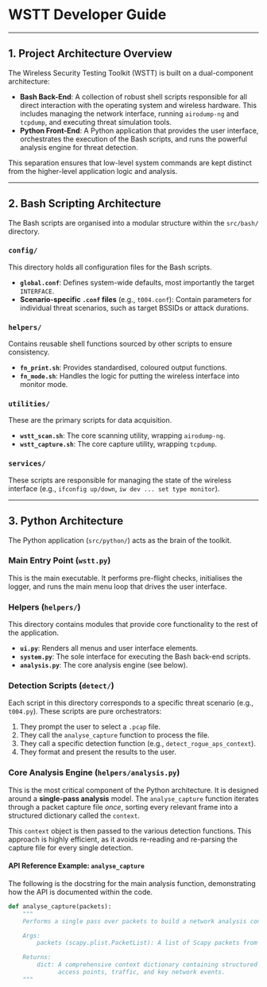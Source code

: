 # WSTT Developer Guide

---

## 1. Project Architecture Overview

The Wireless Security Testing Toolkit (WSTT) is built on a dual-component architecture:

- **Bash Back-End**: A collection of robust shell scripts responsible for all direct interaction with the operating system and wireless hardware. This includes managing the network interface, running `airodump-ng` and `tcpdump`, and executing threat simulation tools.
- **Python Front-End**: A Python application that provides the user interface, orchestrates the execution of the Bash scripts, and runs the powerful analysis engine for threat detection.

This separation ensures that low-level system commands are kept distinct from the higher-level application logic and analysis.

---

## 2. Bash Scripting Architecture

The Bash scripts are organised into a modular structure within the `src/bash/` directory.

### `config/`
This directory holds all configuration files for the Bash scripts.
- **`global.conf`**: Defines system-wide defaults, most importantly the target `INTERFACE`.
- **Scenario-specific `.conf` files** (e.g., `t004.conf`): Contain parameters for individual threat scenarios, such as target BSSIDs or attack durations.

### `helpers/`
Contains reusable shell functions sourced by other scripts to ensure consistency.
- **`fn_print.sh`**: Provides standardised, coloured output functions.
- **`fn_mode.sh`**: Handles the logic for putting the wireless interface into monitor mode.

### `utilities/`
These are the primary scripts for data acquisition.
- **`wstt_scan.sh`**: The core scanning utility, wrapping `airodump-ng`.
- **`wstt_capture.sh`**: The core capture utility, wrapping `tcpdump`.

### `services/`
These scripts are responsible for managing the state of the wireless interface (e.g., `ifconfig up/down`, `iw dev ... set type monitor`).

---

## 3. Python Architecture

The Python application (`src/python/`) acts as the brain of the toolkit.

### Main Entry Point (`wstt.py`)
This is the main executable. It performs pre-flight checks, initialises the logger, and runs the main menu loop that drives the user interface.

### Helpers (`helpers/`)
This directory contains modules that provide core functionality to the rest of the application.
- **`ui.py`**: Renders all menus and user interface elements.
- **`system.py`**: The sole interface for executing the Bash back-end scripts.
- **`analysis.py`**: The core analysis engine (see below).

### Detection Scripts (`detect/`)
Each script in this directory corresponds to a specific threat scenario (e.g., `t004.py`). These scripts are pure orchestrators:
1. They prompt the user to select a `.pcap` file.
2. They call the `analyse_capture` function to process the file.
3. They call a specific detection function (e.g., `detect_rogue_aps_context`).
4. They format and present the results to the user.

### Core Analysis Engine (`helpers/analysis.py`)

This is the most critical component of the Python architecture. It is designed around a **single-pass analysis** model. The `analyse_capture` function iterates through a packet capture file *once*, sorting every relevant frame into a structured dictionary called the `context`.

This `context` object is then passed to the various detection functions. This approach is highly efficient, as it avoids re-reading and re-parsing the capture file for every single detection.

#### API Reference Example: `analyse_capture`

The following is the docstring for the main analysis function, demonstrating how the API is documented within the code.

```python
def analyse_capture(packets):
    """
    Performs a single pass over packets to build a network analysis context.

    Args:
        packets (scapy.plist.PacketList): A list of Scapy packets from a capture file.

    Returns:
        dict: A comprehensive context dictionary containing structured data about
              access points, traffic, and key network events.
    """
```
